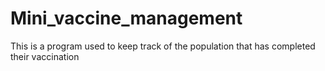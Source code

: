 # Mini_vaccine_management
This is a program used to keep track of the population that has completed their vaccination
